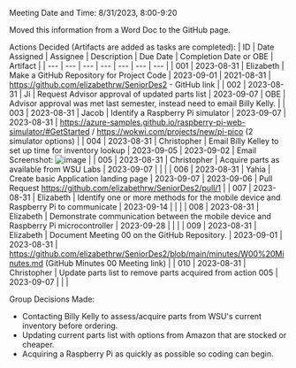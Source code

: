 Meeting Date and Time: 8/31/2023, 8:00-9:20

Moved this information from a Word Doc to the GitHub page.

Actions Decided (Artifacts are added as tasks are completed):
| ID | Date Assigned | Assignee | Description | Due Date | Completion Date or OBE | Artifact |
| --- | --- | --- | --- | --- | --- | --- |
| 001 | 2023-08-31 | Elizabeth | Make a GitHub Repository for Project Code | 2023-09-01 | 2021-08-31 | https://github.com/elizabethrw/SeniorDes2 - GitHub link |
| 002 | 2023-08-31 | Ji | Request Advisor approval of updated parts list | 2023-09-07 | OBE | Advisor approval was met last semester, instead need to email Billy Kelly. |
| 003 | 2023-08-31 | Jacob | Identify a Raspberry Pi simulator | 2023-09-07 | 2023-08-31 | https://azure-samples.github.io/raspberry-pi-web-simulator/#GetStarted / https://wokwi.com/projects/new/pi-pico (2 simulator options) |
| 004 | 2023-08-31 | Christopher | Email Billy Kelley to set up time for inventory lookup | 2023-09-05 | 2023-09-02 | Email Screenshot: ![image](https://github.com/elizabethrw/SeniorDes2/assets/77339445/03dd0ea5-6897-4986-970f-6e054543da88) |
| 005 | 2023-08-31 | Christopher | Acquire parts as available from WSU Labs | 2023-09-07 |  |  |
| 006 | 2023-08-31 | Yahia | Create basic Application landing page | 2023-09-07 | 2023-09-06 | Pull Request https://github.com/elizabethrw/SeniorDes2/pull/1 |
| 007 | 2023-08-31 | Elizabeth | Identify one or more methods for the mobile device and Raspberry Pi to communicate | 2023-09-14 |  |  |
| 008 | 2023-08-31 | Elizabeth | Demonstrate communication between the mobile device and Raspberry Pi microcontroller | 2023-09-28 |  |  |
| 009 | 2023-08-31 | Elizabeth | Document Meeting 00 on the GitHub Repository. | 2023-09-01 | 2023-08-31 | https://github.com/elizabethrw/SeniorDes2/blob/main/minutes/W00%20Minutes.md (GitHub Minutes 00 Meeting link) |
| 010 | 2023-08-31 | Christopher | Update parts list to remove parts acquired from action 005 | 2023-09-07 |  |  |

Group Decisions Made:
 - Contacting Billy Kelly to assess/acquire parts from WSU's current inventory before ordering.
 - Updating current parts list with options from Amazon that are stocked or cheaper.
 - Acquiring a Raspberry Pi as quickly as possible so coding can begin.
